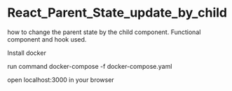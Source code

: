 # React_Parent_State_update_by_child

how to change the parent state by the child component. Functional component and hook used.

Install docker

run command docker-compose -f docker-compose.yaml

open localhost:3000 in your browser
